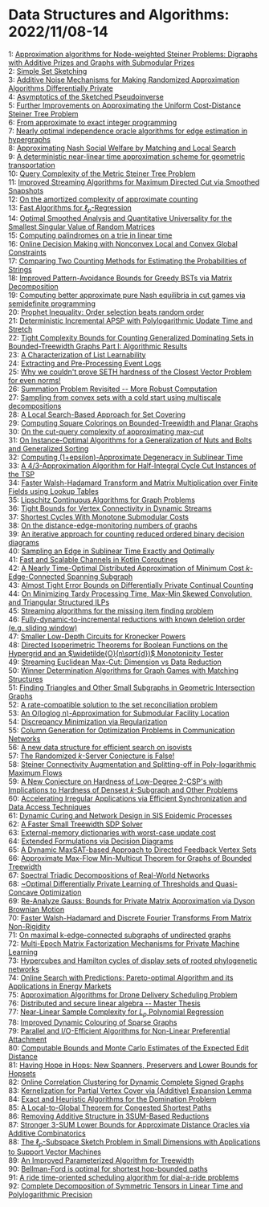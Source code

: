 # Data Structures and Algorithms: 2022/11/08-14  
1: [Approximation algorithms for Node-weighted Steiner Problems: Digraphs  with Additive Prizes and Graphs with Submodular Prizes](https://doi.org/10.48550/arXiv.2211.03653)  
2: [Simple Set Sketching](https://doi.org/10.48550/arXiv.2211.03683)  
3: [Additive Noise Mechanisms for Making Randomized Approximation Algorithms  Differentially Private](https://doi.org/10.48550/arXiv.2211.03695)  
4: [Asymptotics of the Sketched Pseudoinverse](https://doi.org/10.48550/arXiv.2211.03751)  
5: [Further Improvements on Approximating the Uniform Cost-Distance Steiner  Tree Problem](https://doi.org/10.48550/arXiv.2211.03830)  
6: [From approximate to exact integer programming](https://doi.org/10.48550/arXiv.2211.03859)  
7: [Nearly optimal independence oracle algorithms for edge estimation in  hypergraphs](https://doi.org/10.48550/arXiv.2211.03874)  
8: [Approximating Nash Social Welfare by Matching and Local Search](https://doi.org/10.48550/arXiv.2211.03883)  
9: [A deterministic near-linear time approximation scheme for geometric  transportation](https://doi.org/10.48550/arXiv.2211.03891)  
10: [Query Complexity of the Metric Steiner Tree Problem](https://doi.org/10.48550/arXiv.2211.03893)  
11: [Improved Streaming Algorithms for Maximum Directed Cut via Smoothed  Snapshots](https://doi.org/10.48550/arXiv.2211.03916)  
12: [On the amortized complexity of approximate counting](https://doi.org/10.48550/arXiv.2211.03917)  
13: [Fast Algorithms for $\ell_p$-Regression](https://doi.org/10.48550/arXiv.2211.03963)  
14: [Optimal Smoothed Analysis and Quantitative Universality for the Smallest  Singular Value of Random Matrices](https://doi.org/10.48550/arXiv.2211.03975)  
15: [Computing palindromes on a trie in linear time](https://doi.org/10.48550/arXiv.2211.03995)  
16: [Online Decision Making with Nonconvex Local and Convex Global  Constraints](https://doi.org/10.48550/arXiv.2211.03997)  
17: [Comparing Two Counting Methods for Estimating the Probabilities of  Strings](https://doi.org/10.48550/arXiv.2211.04024)  
18: [Improved Pattern-Avoidance Bounds for Greedy BSTs via Matrix  Decomposition](https://doi.org/10.48550/arXiv.2211.04112)  
19: [Computing better approximate pure Nash equilibria in cut games via  semidefinite programming](https://doi.org/10.48550/arXiv.2211.04117)  
20: [Prophet Inequality: Order selection beats random order](https://doi.org/10.48550/arXiv.2211.04145)  
21: [Deterministic Incremental APSP with Polylogarithmic Update Time and  Stretch](https://doi.org/10.48550/arXiv.2211.04217)  
22: [Tight Complexity Bounds for Counting Generalized Dominating Sets in  Bounded-Treewidth Graphs Part I: Algorithmic Results](https://doi.org/10.48550/arXiv.2211.04278)  
23: [A Characterization of List Learnability](https://doi.org/10.48550/arXiv.2211.04956)  
24: [Extracting and Pre-Processing Event Logs](https://doi.org/10.48550/arXiv.2211.04338)  
25: [Why we couldn't prove SETH hardness of the Closest Vector Problem for  even norms!](https://doi.org/10.48550/arXiv.2211.04385)  
26: [Summation Problem Revisited -- More Robust Computation](https://doi.org/10.48550/arXiv.2211.04402)  
27: [Sampling from convex sets with a cold start using multiscale  decompositions](https://doi.org/10.48550/arXiv.2211.04439)  
28: [A Local Search-Based Approach for Set Covering](https://doi.org/10.48550/arXiv.2211.04444)  
29: [Computing Square Colorings on Bounded-Treewidth and Planar Graphs](https://doi.org/10.48550/arXiv.2211.04458)  
30: [On the cut-query complexity of approximating max-cut](https://doi.org/10.48550/arXiv.2211.04506)  
31: [On Instance-Optimal Algorithms for a Generalization of Nuts and Bolts  and Generalized Sorting](https://doi.org/10.48550/arXiv.2211.04601)  
32: [Computing (1+epsilon)-Approximate Degeneracy in Sublinear Time](https://doi.org/10.48550/arXiv.2211.04627)  
33: [A 4/3-Approximation Algorithm for Half-Integral Cycle Cut Instances of  the TSP](https://doi.org/10.48550/arXiv.2211.04639)  
34: [Faster Walsh-Hadamard Transform and Matrix Multiplication over Finite  Fields using Lookup Tables](https://doi.org/10.48550/arXiv.2211.04643)  
35: [Lipschitz Continuous Algorithms for Graph Problems](https://doi.org/10.48550/arXiv.2211.04674)  
36: [Tight Bounds for Vertex Connectivity in Dynamic Streams](https://doi.org/10.48550/arXiv.2211.04685)  
37: [Shortest Cycles With Monotone Submodular Costs](https://doi.org/10.48550/arXiv.2211.04797)  
38: [On the distance-edge-monitoring numbers of graphs](https://doi.org/10.48550/arXiv.2211.04920)  
39: [An iterative approach for counting reduced ordered binary decision  diagrams](https://doi.org/10.48550/arXiv.2211.04938)  
40: [Sampling an Edge in Sublinear Time Exactly and Optimally](https://doi.org/10.48550/arXiv.2211.04981)  
41: [Fast and Scalable Channels in Kotlin Coroutines](https://doi.org/10.48550/arXiv.2211.04986)  
42: [A Nearly Time-Optimal Distributed Approximation of Minimum Cost  $k$-Edge-Connected Spanning Subgraph](https://doi.org/10.48550/arXiv.2211.04994)  
43: [Almost Tight Error Bounds on Differentially Private Continual Counting](https://doi.org/10.48550/arXiv.2211.05006)  
44: [On Minimizing Tardy Processing Time, Max-Min Skewed Convolution, and  Triangular Structured ILPs](https://doi.org/10.48550/arXiv.2211.05053)  
45: [Streaming algorithms for the missing item finding problem](https://doi.org/10.48550/arXiv.2211.05170)  
46: [Fully-dynamic-to-incremental reductions with known deletion order (e.g.  sliding window)](https://doi.org/10.48550/arXiv.2211.05178)  
47: [Smaller Low-Depth Circuits for Kronecker Powers](https://doi.org/10.48550/arXiv.2211.05217)  
48: [Directed Isoperimetric Theorems for Boolean Functions on the Hypergrid  and an $\widetilde{O}(n\sqrt{d})$ Monotonicity Tester](https://doi.org/10.48550/arXiv.2211.05281)  
49: [Streaming Euclidean Max-Cut: Dimension vs Data Reduction](https://doi.org/10.48550/arXiv.2211.05293)  
50: [Winner Determination Algorithms for Graph Games with Matching Structures](https://doi.org/10.48550/arXiv.2211.05307)  
51: [Finding Triangles and Other Small Subgraphs in Geometric Intersection  Graphs](https://doi.org/10.48550/arXiv.2211.05345)  
52: [A rate-compatible solution to the set reconciliation problem](https://doi.org/10.48550/arXiv.2211.05472)  
53: [An O(loglog n)-Approximation for Submodular Facility Location](https://doi.org/10.48550/arXiv.2211.05474)  
54: [Discrepancy Minimization via Regularization](https://doi.org/10.48550/arXiv.2211.05509)  
55: [Column Generation for Optimization Problems in Communication Networks](https://doi.org/10.48550/arXiv.2211.05547)  
56: [A new data structure for efficient search on isovists](https://doi.org/10.48550/arXiv.2211.05695)  
57: [The Randomized $k$-Server Conjecture is False!](https://doi.org/10.48550/arXiv.2211.05753)  
58: [Steiner Connectivity Augmentation and Splitting-off in Poly-logarithmic  Maximum Flows](https://doi.org/10.48550/arXiv.2211.05769)  
59: [A New Conjecture on Hardness of Low-Degree 2-CSP's with Implications to  Hardness of Densest $k$-Subgraph and Other Problems](https://doi.org/10.48550/arXiv.2211.05906)  
60: [Accelerating Irregular Applications via Efficient Synchronization and  Data Access Techniques](https://doi.org/10.48550/arXiv.2211.05908)  
61: [Dynamic Curing and Network Design in SIS Epidemic Processes](https://doi.org/10.48550/arXiv.2211.06028)  
62: [A Faster Small Treewidth SDP Solver](https://doi.org/10.48550/arXiv.2211.06033)  
63: [External-memory dictionaries with worst-case update cost](https://doi.org/10.48550/arXiv.2211.06044)  
64: [Extended Formulations via Decision Diagrams](https://doi.org/10.48550/arXiv.2211.06065)  
65: [A Dynamic MaxSAT-based Approach to Directed Feedback Vertex Sets](https://doi.org/10.48550/arXiv.2211.06109)  
66: [Approximate Max-Flow Min-Multicut Theorem for Graphs of Bounded  Treewidth](https://doi.org/10.48550/arXiv.2211.06267)  
67: [Spectral Triadic Decompositions of Real-World Networks](https://doi.org/10.48550/arXiv.2211.06352)  
68: [\~Optimal Differentially Private Learning of Thresholds and  Quasi-Concave Optimization](https://doi.org/10.48550/arXiv.2211.06387)  
69: [Re-Analyze Gauss: Bounds for Private Matrix Approximation via Dyson  Brownian Motion](https://doi.org/10.48550/arXiv.2211.06418)  
70: [Faster Walsh-Hadamard and Discrete Fourier Transforms From Matrix  Non-Rigidity](https://doi.org/10.48550/arXiv.2211.06459)  
71: [On maximal k-edge-connected subgraphs of undirected graphs](https://doi.org/10.48550/arXiv.2211.06521)  
72: [Multi-Epoch Matrix Factorization Mechanisms for Private Machine Learning](https://doi.org/10.48550/arXiv.2211.06530)  
73: [Hypercubes and Hamilton cycles of display sets of rooted phylogenetic  networks](https://doi.org/10.48550/arXiv.2211.06549)  
74: [Online Search with Predictions: Pareto-optimal Algorithm and its  Applications in Energy Markets](https://doi.org/10.48550/arXiv.2211.06567)  
75: [Approximation Algorithms for Drone Delivery Scheduling Problem](https://doi.org/10.48550/arXiv.2211.06636)  
76: [Distributed and secure linear algebra -- Master Thesis](https://doi.org/10.48550/arXiv.2211.06732)  
77: [Near-Linear Sample Complexity for $L_p$ Polynomial Regression](https://doi.org/10.48550/arXiv.2211.06790)  
78: [Improved Dynamic Colouring of Sparse Graphs](https://doi.org/10.48550/arXiv.2211.06858)  
79: [Parallel and I/O-Efficient Algorithms for Non-Linear Preferential  Attachment](https://doi.org/10.48550/arXiv.2211.06884)  
80: [Computable Bounds and Monte Carlo Estimates of the Expected Edit  Distance](https://doi.org/10.48550/arXiv.2211.07644)  
81: [Having Hope in Hops: New Spanners, Preservers and Lower Bounds for  Hopsets](https://doi.org/10.48550/arXiv.2211.06920)  
82: [Online Correlation Clustering for Dynamic Complete Signed Graphs](https://doi.org/10.48550/arXiv.2211.07000)  
83: [Kernelization for Partial Vertex Cover via (Additive) Expansion Lemma](https://doi.org/10.48550/arXiv.2211.07001)  
84: [Exact and Heuristic Algorithms for the Domination Problem](https://doi.org/10.48550/arXiv.2211.07019)  
85: [A Local-to-Global Theorem for Congested Shortest Paths](https://doi.org/10.48550/arXiv.2211.07042)  
86: [Removing Additive Structure in 3SUM-Based Reductions](https://doi.org/10.48550/arXiv.2211.07048)  
87: [Stronger 3-SUM Lower Bounds for Approximate Distance Oracles via  Additive Combinatorics](https://doi.org/10.48550/arXiv.2211.07058)  
88: [The $\ell_p$-Subspace Sketch Problem in Small Dimensions with  Applications to Support Vector Machines](https://doi.org/10.48550/arXiv.2211.07132)  
89: [An Improved Parameterized Algorithm for Treewidth](https://doi.org/10.48550/arXiv.2211.07154)  
90: [Bellman-Ford is optimal for shortest hop-bounded paths](https://doi.org/10.48550/arXiv.2211.07325)  
91: [A ride time-oriented scheduling algorithm for dial-a-ride problems](https://doi.org/10.48550/arXiv.2211.07347)  
92: [Complete Decomposition of Symmetric Tensors in Linear Time and  Polylogarithmic Precision](https://doi.org/10.48550/arXiv.2211.07407)  